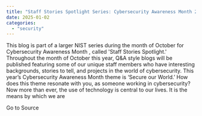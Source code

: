 ```yaml
---
title: "Staff Stories Spotlight Series: Cybersecurity Awareness Month 2024"
date: 2025-01-02
categories: 
  - "security"
---
```


This blog is part of a larger NIST series during the month of October for Cybersecurity Awareness Month , called 'Staff Stories Spotlight.' Throughout the month of October this year, Q&A style blogs will be published featuring some of our unique staff members who have interesting backgrounds, stories to tell, and projects in the world of cybersecurity. This year’s Cybersecurity Awareness Month theme is ‘Secure our World.’ How does this theme resonate with you, as someone working in cybersecurity? Now more than ever, the use of technology is central to our lives. It is the means by which we are

Go to Source
